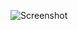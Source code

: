 ![Screenshot](https://raw.githubusercontent.com/Cryakl/Ultimate-RAT-Collection/refs/heads/main/Netsys/netsys7.8/Screenshot.png)
